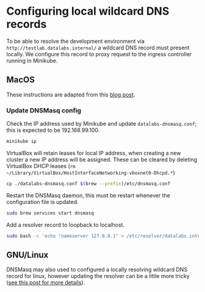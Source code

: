 # Configuring local wildcard DNS records

To be able to resolve the development environment via
`http://testlab.datalabs.internal/` a wildcard DNS record must present locally.
We configure this record to proxy request to the ingress controller running in
Minikube.

## MacOS

These instructions are adapted from this
[blog post](https://blog.thesparktree.com/local-development-with-wildcard-dns).

### Update DNSMasq config

Check the IP address used by Minikube and update `datalabs-dnsmasq.conf`; this
is expected to be 192.168.99.100.

```bash
minikube ip
```

VirtualBox will retain leases for local IP address, when creating a new cluster
a new IP address will be assigned. These can be cleared by deleting VirtualBox
DHCP leases (`rm ~/Library/VirtualBox/HostInterfaceNetworking-vboxnet0-Dhcpd.*`)

```bash
cp ./datalabs-dnsmasq.conf $(brew --prefix)/etc/dnsmasq.conf
```

Restart the DNSMasq daemon, this must be restart whenever the configuration file
is updated.

```bash
sudo brew services start dnsmasq
```

Add a resolver record to loopback to localhost.

```bash
sudo bash -c 'echo "nameserver 127.0.0.1" > /etc/resolver/datalabs.internal'
```

## GNU/Linux

DNSMasq may also used to configured a locally resolving wildcard DNS record for
linux, however updating the resolver can be a little more tricky ([see this post
for more details](https://askubuntu.com/a/1031896)).
